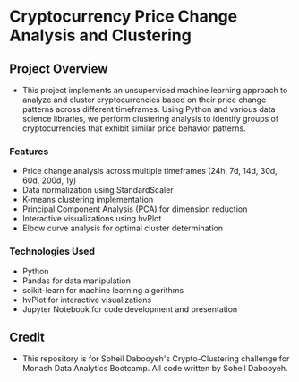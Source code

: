 # Cryptocurrency Price Change Analysis and Clustering
## Project Overview
- This project implements an unsupervised machine learning approach to analyze and cluster cryptocurrencies based on their price change patterns across different timeframes. Using Python and various data science libraries, we perform clustering analysis to identify groups of cryptocurrencies that exhibit similar price behavior patterns.

### Features
- Price change analysis across multiple timeframes (24h, 7d, 14d, 30d, 60d, 200d, 1y)
- Data normalization using StandardScaler
- K-means clustering implementation
- Principal Component Analysis (PCA) for dimension reduction
- Interactive visualizations using hvPlot
- Elbow curve analysis for optimal cluster determination

### Technologies Used

- Python
- Pandas for data manipulation
- scikit-learn for machine learning algorithms
- hvPlot for interactive visualizations
- Jupyter Notebook for code development and presentation

## Credit
- This repository is for Soheil Dabooyeh's Crypto-Clustering challenge for Monash Data Analytics Bootcamp. All code written by Soheil Dabooyeh.
